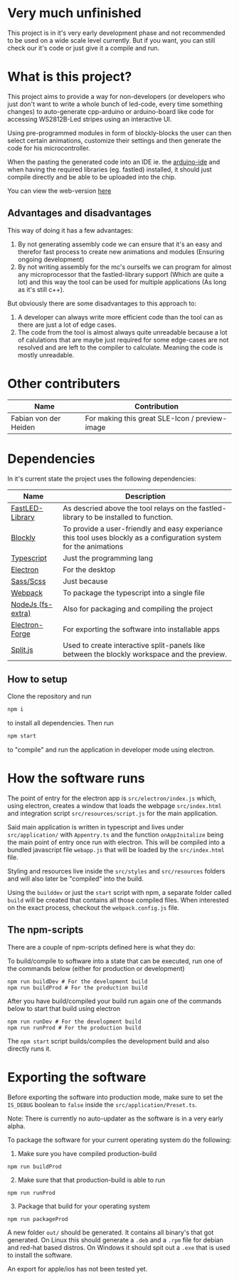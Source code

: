 # Very much unfinished
This project is in it's very early development phase and not recommended to be used on a wide scale level currently. But if you want, you can still check our it's code or just give it a compile and run.

# What is this project?
This project aims to provide a way for non-developers (or developers who just don't want to write a whole bunch of led-code, every time something changes) to auto-generate cpp-arduino or arduino-board like code for accessing WS2812B-Led stripes using an interactive UI.

Using pre-programmed modules in form of blockly-blocks the user can then select certain animations, customize their settings and then generate the code for his microcontroller.

When the pasting the generated code into an IDE ie. the [arduino-ide](https://www.arduino.cc/en/software) and when having the required libraries (eg. fastled) installed, it should just compile directly and be able to be uploaded into the chip.

You can view the web-version [here](https://artandtechspace.github.io/SLE/)

## Advantages and disadvantages

This way of doing it has a few advantages:

1. By not generating assembly code we can ensure that it's an easy and therefor fast process to create new animations and modules (Ensuring ongoing development)
2. By not writing assembly for the mc's ourselfs we can program for almost any microprocessor that the fastled-library support (Which are quite a lot) and this way the tool can be used for multiple applications (As long as it's still c++).

But obviously there are some disadvantages to this approach to:
1. A developer can always write more efficient code than the tool can as there are just a lot of edge cases.
2. The code from the tool is almost always quite unreadable because a lot of calulations that are maybe just required for some edge-cases are not resolved and are left to the compiler to calculate. Meaning the code is mostly unreadable.

# Other contributers

|Name|Contribution|
|-|-|
|Fabian von der Heiden|For making this great SLE-Icon / preview-image|

# Dependencies

In it's current state the project uses the following dependencies:

|Name|Description|
|-|-|
|[FastLED-Library](https://www.arduino.cc/reference/en/libraries/fastled/)|As descried above the tool relays on the fastled-library to be installed to function.|
|[Blockly](https://developers.google.cn/blockly/)|To provide a user-friendly and easy experiance this tool uses blockly as a configuration system for the animations|
|[Typescript](https://www.typescriptlang.org/)|Just the programming lang|
|[Electron](https://www.electronjs.org/)|For the desktop|
|[Sass/Scss](https://sass-lang.com/)|Just because|
|[Webpack](https://webpack.js.org/)|To package the typescript into a single file|
|[NodeJs (fs-extra)](https://www.npmjs.com/package/fs-extra)|Also for packaging and compiling the project|
|[Electron-Forge](https://www.electronforge.io/)|For exporting the software into installable apps|
|[Split.js](https://split.js.org/)|Used to create interactive split-panels like between the blockly workspace and the preview.|


## How to setup

Clone the repository and run
```bash
npm i
```
to install all dependencies. Then run
```bash
npm start
```
to "compile" and run the application in developer mode using electron.

# How the software runs
The point of entry for the electron app is `src/electron/index.js` which, using electron, creates a window that loads the webpage `src/index.html` and integration script `src/resources/script.js` for the main application.

Said main application is written in typescript and lives under `src/application/` with `Appentry.ts` and the function `onAppInitalize` being the main point of entry once run with electron. This will be compiled into a bundled javascript file `webapp.js` that will be loaded by the `src/index.html` file.

Styling and resources live inside the `src/styles` and `src/resources` folders and will also later be "compiled" into the build.

Using the `builddev` or just the `start` script with npm, a separate folder called `build` will be created that contains all those compiled files. When interested on the exact process, checkout the `webpack.config.js` file.

## The npm-scripts
There are a couple of npm-scripts defined here is what they do:

To build/compile to software into a state that can be executed, run one of the commands below (either for production or development)
```
npm run buildDev # For the development build
npm run buildProd # For the production build
```

After you have build/compiled your build run again one of the commands below to start that build using electron

```
npm run runDev # For the development build
npm run runProd # For the production build
```

The `npm start` script builds/compiles the development build and also directly runs it.

# Exporting the software

Before exporting the software into production mode, make sure to set the `IS_DEBUG` boolean to `false` inside the `src/application/Preset.ts`.

Note: There is currently no auto-updater as the software is in a very early alpha.

To package the software for your current operating system do the following:

1. Make sure you have compiled production-build
```
npm run buildProd
```

2. Make sure that that production-build is able to run
```
npm run runProd
```

3. Package that build for your operating system
```
npm run packageProd
```

A new folder `out/` should be generated. It contains all binary's that got generated.
On Linux this should generate a `.deb` and a `.rpm` file for debian and red-hat based distros.
On Windows it should spit out a `.exe` that is used to install the software.

An export for apple/ios has not been tested yet.
